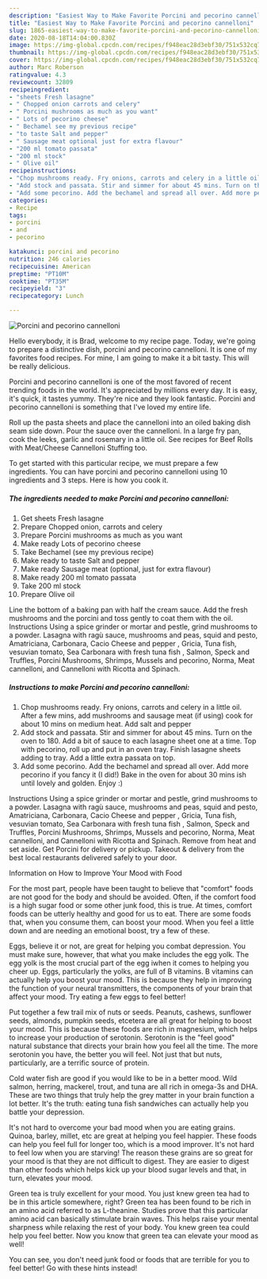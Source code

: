 ```yaml
---
description: "Easiest Way to Make Favorite Porcini and pecorino cannelloni"
title: "Easiest Way to Make Favorite Porcini and pecorino cannelloni"
slug: 1865-easiest-way-to-make-favorite-porcini-and-pecorino-cannelloni
date: 2020-08-18T14:04:00.830Z
image: https://img-global.cpcdn.com/recipes/f948eac28d3ebf30/751x532cq70/porcini-and-pecorino-cannelloni-recipe-main-photo.jpg
thumbnail: https://img-global.cpcdn.com/recipes/f948eac28d3ebf30/751x532cq70/porcini-and-pecorino-cannelloni-recipe-main-photo.jpg
cover: https://img-global.cpcdn.com/recipes/f948eac28d3ebf30/751x532cq70/porcini-and-pecorino-cannelloni-recipe-main-photo.jpg
author: Marc Roberson
ratingvalue: 4.3
reviewcount: 32809
recipeingredient:
- "sheets Fresh lasagne"
- " Chopped onion carrots and celery"
- " Porcini mushrooms as much as you want"
- " Lots of pecorino cheese"
- " Bechamel see my previous recipe"
- "to taste Salt and pepper"
- " Sausage meat optional just for extra flavour"
- "200 ml tomato passata"
- "200 ml stock"
- " Olive oil"
recipeinstructions:
- "Chop mushrooms ready. Fry onions, carrots and celery in a little oil. After a few mins, add mushrooms and sausage meat (if using) cook for about 10 mins on medium heat. Add salt and pepper"
- "Add stock and passata. Stir and simmer for about 45 mins. Turn on the oven to 180. Add a bit of sauce to each lasagne sheet one at a time. Top with pecorino, roll up and put in an oven tray. Finish lasagne sheets adding to tray. Add a little extra passata on top."
- "Add some pecorino. Add the bechamel and spread all over. Add more pecorino if you fancy it (I did!) Bake in the oven for about 30 mins ish until lovely and golden. Enjoy :)"
categories:
- Recipe
tags:
- porcini
- and
- pecorino

katakunci: porcini and pecorino 
nutrition: 246 calories
recipecuisine: American
preptime: "PT10M"
cooktime: "PT35M"
recipeyield: "3"
recipecategory: Lunch

---
```



![Porcini and pecorino cannelloni](https://img-global.cpcdn.com/recipes/f948eac28d3ebf30/751x532cq70/porcini-and-pecorino-cannelloni-recipe-main-photo.jpg)

Hello everybody, it is Brad, welcome to my recipe page. Today, we're going to prepare a distinctive dish, porcini and pecorino cannelloni. It is one of my favorites food recipes. For mine, I am going to make it a bit tasty. This will be really delicious.

Porcini and pecorino cannelloni is one of the most favored of recent trending foods in the world. It's appreciated by millions every day. It is easy, it's quick, it tastes yummy. They're nice and they look fantastic. Porcini and pecorino cannelloni is something that I've loved my entire life.

Roll up the pasta sheets and place the cannelloni into an oiled baking dish seam side down. Pour the sauce over the cannelloni. In a large fry pan, cook the leeks, garlic and rosemary in a little oil. See recipes for Beef Rolls with Meat/Cheese Cannelloni Stuffing too.


To get started with this particular recipe, we must prepare a few ingredients. You can have porcini and pecorino cannelloni using 10 ingredients and 3 steps. Here is how you cook it.

<!--inarticleads1-->

##### The ingredients needed to make Porcini and pecorino cannelloni:

1. Get sheets Fresh lasagne
1. Prepare  Chopped onion, carrots and celery
1. Prepare  Porcini mushrooms as much as you want
1. Make ready  Lots of pecorino cheese
1. Take  Bechamel (see my previous recipe)
1. Make ready to taste Salt and pepper
1. Make ready  Sausage meat (optional, just for extra flavour)
1. Make ready 200 ml tomato passata
1. Take 200 ml stock
1. Prepare  Olive oil


Line the bottom of a baking pan with half the cream sauce. Add the fresh mushrooms and the porcini and toss gently to coat them with the oil. Instructions Using a spice grinder or mortar and pestle, grind mushrooms to a powder. Lasagna with ragù sauce, mushrooms and peas, squid and pesto, Amatriciana, Carbonara, Cacio Cheese and pepper , Gricia, Tuna fish, vesuvian tomato, Sea Carbonara with fresh tuna fish , Salmon, Speck and Truffles, Porcini Mushrooms, Shrimps, Mussels and pecorino, Norma, Meat cannelloni, and Cannelloni with Ricotta and Spinach. 

<!--inarticleads2-->

##### Instructions to make Porcini and pecorino cannelloni:

1. Chop mushrooms ready. Fry onions, carrots and celery in a little oil. After a few mins, add mushrooms and sausage meat (if using) cook for about 10 mins on medium heat. Add salt and pepper
1. Add stock and passata. Stir and simmer for about 45 mins. Turn on the oven to 180. Add a bit of sauce to each lasagne sheet one at a time. Top with pecorino, roll up and put in an oven tray. Finish lasagne sheets adding to tray. Add a little extra passata on top.
1. Add some pecorino. Add the bechamel and spread all over. Add more pecorino if you fancy it (I did!) Bake in the oven for about 30 mins ish until lovely and golden. Enjoy :)


Instructions Using a spice grinder or mortar and pestle, grind mushrooms to a powder. Lasagna with ragù sauce, mushrooms and peas, squid and pesto, Amatriciana, Carbonara, Cacio Cheese and pepper , Gricia, Tuna fish, vesuvian tomato, Sea Carbonara with fresh tuna fish , Salmon, Speck and Truffles, Porcini Mushrooms, Shrimps, Mussels and pecorino, Norma, Meat cannelloni, and Cannelloni with Ricotta and Spinach. Remove from heat and set aside. Get Porcini for delivery or pickup. Takeout &amp; delivery from the best local restaurants delivered safely to your door. 

Information on How to Improve Your Mood with Food


For the most part, people have been taught to believe that "comfort" foods are not good for the body and should be avoided. Often, if the comfort food is a high sugar food or some other junk food, this is true. At times, comfort foods can be utterly healthy and good for us to eat. There are some foods that, when you consume them, can boost your mood. When you feel a little down and are needing an emotional boost, try a few of these.

Eggs, believe it or not, are great for helping you combat depression. You must make sure, however, that what you make includes the egg yolk. The egg yolk is the most crucial part of the egg iwhen it comes to helping you cheer up. Eggs, particularly the yolks, are full of B vitamins. B vitamins can actually help you boost your mood. This is because they help in improving the function of your neural transmitters, the components of your brain that affect your mood. Try eating a few eggs to feel better!

Put together a few trail mix of nuts or seeds. Peanuts, cashews, sunflower seeds, almonds, pumpkin seeds, etcetera are all great for helping to boost your mood. This is because these foods are rich in magnesium, which helps to increase your production of serotonin. Serotonin is the "feel good" natural substance that directs your brain how you feel all the time. The more serotonin you have, the better you will feel. Not just that but nuts, particularly, are a terrific source of protein.

Cold water fish are good if you would like to be in a better mood. Wild salmon, herring, mackerel, trout, and tuna are all rich in omega-3s and DHA. These are two things that truly help the grey matter in your brain function a lot better. It's the truth: eating tuna fish sandwiches can actually help you battle your depression. 

It's not hard to overcome your bad mood when you are eating grains. Quinoa, barley, millet, etc are great at helping you feel happier. These foods can help you feel full for longer too, which is a mood improver. It's not hard to feel low when you are starving! The reason these grains are so great for your mood is that they are not difficult to digest. They are easier to digest than other foods which helps kick up your blood sugar levels and that, in turn, elevates your mood.

Green tea is truly excellent for your mood. You just knew green tea had to be in this article somewhere, right? Green tea has been found to be rich in an amino acid referred to as L-theanine. Studies prove that this particular amino acid can basically stimulate brain waves. This helps raise your mental sharpness while relaxing the rest of your body. You knew green tea could help you feel better. Now you know that green tea can elevate your mood as well!

You can see, you don't need junk food or foods that are terrible for you to feel better! Go  with  these hints  instead!

